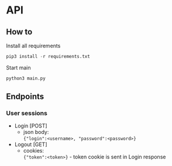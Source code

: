 # API

## How to

Install all requirements

```py
pip3 install -r requirements.txt
```

Start main

```bash
python3 main.py
```

## Endpoints

### User sessions

- Login     [POST]
  - json body:  
  ```{"login":<username>, "password":<password>}```
- Logout    [GET]
  - cookies:  
  ```{"token":<token>}``` - token cookie is sent in Login response

<!-- * Register  [POST]  - not implemented yet -->
